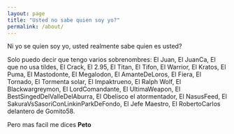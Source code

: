 ```yaml
---
layout: page
title: "Usted no sabe quien soy yo?"
permalink: /about/
---
```


Ni yo se quien soy yo, usted realmente sabe quien es usted?

Solo puedo decir que tengo varios sobrenombres: El Juan, El JuanCa, El que no usa tildes, El Crack, El 2.95, El Titan, El Tifon, El Warrior, El Kratos, El Puma, El Mastodonte, El Megalodon, El AmanteDeLoros, El Fiera, El Tornado, El Tormenta solar, El Impaktrueno, El Ralph Wolf, El Blackwargreymon, El LordComandante, El UltimaWeapon, El BestSingedDelValleDelAburra, El Obelisco el atormentador, El NasusFeed, El SakuraVsSasoriConLinkinParkDeFondo, El Jefe Maestro, El RobertoCarlos delantero de Gomito58.

Pero mas facil me dices **Peto**

<!-- Este espacio es mi experimento, compartire contenido de multiples intereses, soy un habitante de la tercera dimension que reside en la tierra -->
<!-- This is the base Jekyll theme. You can find out more info about customizing your Jekyll theme, as well as basic Jekyll usage documentation at [jekyllrb.com](https://jekyllrb.com/)

You can find the source code for the Jekyll new theme at:
{% include icon-github.html username="jekyll" %} /
[minima](https://github.com/jekyll/minima)

You can find the source code for Jekyll at
{% include icon-github.html username="jekyll" %} /
[jekyll](https://github.com/jekyll/jekyll) -->

